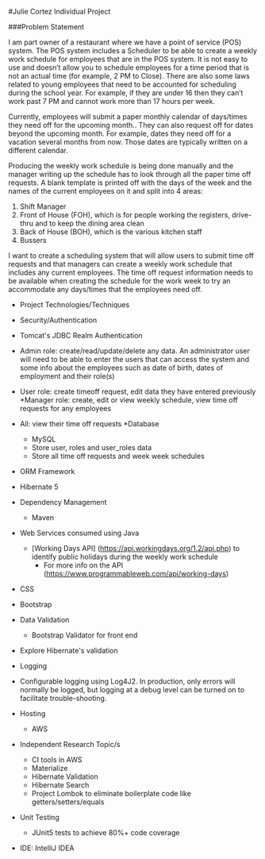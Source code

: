 #Julie Cortez Individual Project

###Problem Statement 

I am part owner of a restaurant where we have a point of service (POS) system.  The POS system includes a Scheduler to 
be able to create a weekly work schedule for employees that are in the POS system.  It is not easy to use and doesn’t 
allow you to schedule employees for a time period that is not an actual time (for example, 2 PM to Close).  There are 
also some laws related to young employees that need to be accounted for scheduling during the school year.  For example,
 if they are under 16 then they can’t work past 7 PM and cannot work more than 17 hours
 per week.
   
Currently, employees will submit a paper monthly calendar of days/times they need off for the upcoming month..  They can 
also request off for dates beyond the upcoming month.  For example, dates they need off for a vacation several months 
from now.  Those dates are typically written on a different calendar.  

Producing the weekly work schedule is being done manually and the manager writing up the schedule has to look through 
all the paper time off requests.  A blank template is printed off with the days of the week and the names of the current 
employees on it and split into 4 areas:
1.	Shift Manager
2.	Front of House (FOH), which is for people working the registers, drive-thru and to keep the dining area clean
3.	Back of House (BOH), which is the various kitchen staff
4.  Bussers

I want to create a scheduling system that will allow users to submit time off requests and that managers can create a weekly work schedule that includes any current employees.  The time off request information needs to be available when creating the schedule for the work week to try an accommodate any days/times that the employees need off.

* Project Technologies/Techniques
* Security/Authentication
* Tomcat's JDBC Realm Authentication
* Admin role: create/read/update/delete any data.  An administrator user will need to be able to enter the users that can access the system and some info about the employees such as date of birth, dates of employment and their role(s) 

* User role: create timeoff request,  edit data they have entered previously
*Manager role: create, edit or view weekly schedule, view time off requests for any employees
* All: view their time off requests
*Database 
    * MySQL
    * Store user, roles and user_roles data
    * Store all time off requests and week week schedules
* ORM Framework
* Hibernate 5
* Dependency Management
    * Maven
* Web Services consumed using Java
    * [Working Days API] (https://api.workingdays.org/1.2/api.php) to identify public holidays during the weekly work schedule 
        * For more info on the API (https://www.programmableweb.com/api/working-days)
* CSS
* Bootstrap 
* Data Validation
    * Bootstrap Validator for front end
* Explore Hibernate's validation
* Logging
* Configurable logging using Log4J2. In production, only errors will normally be logged, but logging at a debug level can be turned on to facilitate trouble-shooting.
* Hosting
    * AWS
* Independent Research Topic/s
    * CI tools in AWS
    * Materialize
    * Hibernate Validation
    * Hibernate Search
    * Project Lombok to eliminate boilerplate code like getters/setters/equals
* Unit Testing
    * JUnit5 tests to achieve 80%+ code coverage
* IDE: IntelliJ IDEA